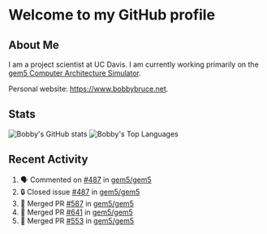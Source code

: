 # Welcome to my GitHub profile

## About Me

I am a project scientist at UC Davis. I am currently working primarily on the [gem5 Computer Architecture Simulator](https://github.com/gem5).

Personal website: <https://www.bobbybruce.net>.

## Stats

![Bobby's GitHub stats](https://github-readme-stats.vercel.app/api?username=bobbyrbruce&show_icons=true&theme=responsive&include_all_commits=true&count_private=true&show=reviews&disable_animations=true)
![Bobby's Top Languages ](https://github-readme-stats.vercel.app/api/top-langs/?username=bobbyrbruce&layout=compact&theme=responsive&count_private=true&langs_count=10&disable_animations=true)

## Recent Activity

<!--START_SECTION:activity-->
1. 🗣 Commented on [#487](https://github.com/gem5/gem5/issues/487#issuecomment-1837604859) in [gem5/gem5](https://github.com/gem5/gem5)
2. 🔒 Closed issue [#487](https://github.com/gem5/gem5/issues/487) in [gem5/gem5](https://github.com/gem5/gem5)
3. 🎉 Merged PR [#587](https://github.com/gem5/gem5/pull/587) in [gem5/gem5](https://github.com/gem5/gem5)
4. 🎉 Merged PR [#641](https://github.com/gem5/gem5/pull/641) in [gem5/gem5](https://github.com/gem5/gem5)
5. 🎉 Merged PR [#553](https://github.com/gem5/gem5/pull/553) in [gem5/gem5](https://github.com/gem5/gem5)
<!--END_SECTION:activity-->
